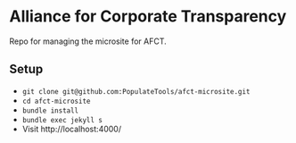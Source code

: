 # Alliance for Corporate Transparency

Repo for managing the microsite for AFCT.

## Setup

- `git clone git@github.com:PopulateTools/afct-microsite.git`
- `cd afct-microsite`
- `bundle install`
- `bundle exec jekyll s`
- Visit http://localhost:4000/
